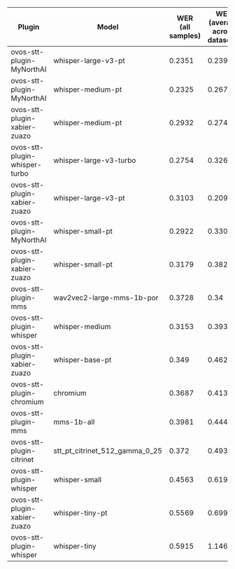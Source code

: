 |Plugin|Model|WER<br>(all samples)| WER<br>(average across datasets) | Damerau Similarity | Score |
|-----|-----|--------------------|----------------------------------|--------------------|-------|
| ovos-stt-plugin-MyNorthAI | whisper-large-v3-pt | 0.2351 | 0.2392 | 0.8422 | 64.2473 |
| ovos-stt-plugin-MyNorthAI | whisper-medium-pt | 0.2325 | 0.267 | 0.8551 | 64.1546 |
| ovos-stt-plugin-xabier-zuazo | whisper-medium-pt | 0.2932 | 0.2744 | 0.8868 | 63.5126 |
| ovos-stt-plugin-whisper-turbo | whisper-large-v3-turbo | 0.2754 | 0.3264 | 0.8586 | 60.0256 |
| ovos-stt-plugin-xabier-zuazo | whisper-large-v3-pt | 0.3103 | 0.2096 | 0.7813 | 57.8218 |
| ovos-stt-plugin-MyNorthAI | whisper-small-pt | 0.2922 | 0.3305 | 0.8335 | 57.3978 |
| ovos-stt-plugin-xabier-zuazo | whisper-small-pt | 0.3179 | 0.3826 | 0.8641 | 56.1422 |
| ovos-stt-plugin-mms | wav2vec2-large-mms-1b-por | 0.3728 | 0.34 | 0.869 | 55.927 |
| ovos-stt-plugin-whisper | whisper-medium | 0.3153 | 0.3935 | 0.8546 | 55.176 |
| ovos-stt-plugin-xabier-zuazo | whisper-base-pt | 0.349 | 0.4626 | 0.8796 | 52.2642 |
| ovos-stt-plugin-chromium | chromium | 0.3687 | 0.4134 | 0.8284 | 50.4462 |
| ovos-stt-plugin-mms | mms-1b-all | 0.3981 | 0.4447 | 0.8704 | 50.3624 |
| ovos-stt-plugin-citrinet | stt_pt_citrinet_512_gamma_0_25 | 0.372 | 0.4934 | 0.8753 | 49.6587 |
| ovos-stt-plugin-whisper | whisper-small | 0.4563 | 0.6198 | 0.8182 | 37.7957 |
| ovos-stt-plugin-xabier-zuazo | whisper-tiny-pt | 0.5569 | 0.6995 | 0.7935 | 29.502 |
| ovos-stt-plugin-whisper | whisper-tiny | 0.5915 | 1.1469 | 0.7816 | 10.2202 |